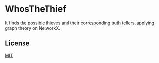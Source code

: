 # WhosTheThief

It finds the possible thieves and their corresponding truth tellers, applying graph theory on NetworkX.

## License

[MIT][mit-license]

[mit-license]: https://choosealicense.com/licenses/mit/

